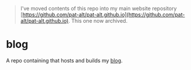 > I've moved contents of this repo into my main website repository [https://github.com/pat-alt/pat-alt.github.io](https://github.com/pat-alt/pat-alt.github.io). This one now archived.

# blog

A repo containing that hosts and builds my [blog](https://www.paltmeyer.com/blog/).

